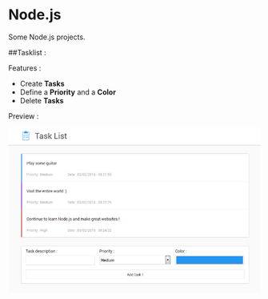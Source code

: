 # Node.js
Some Node.js projects.

##Tasklist :

Features :
* Create **Tasks**
* Define a **Priority** and a **Color**
* Delete **Tasks**

Preview :

![Tasklist Screenshot](https://github.com/Kamipown/Nodejs/blob/master/TaskList/public/img/task_list_preview.png)

